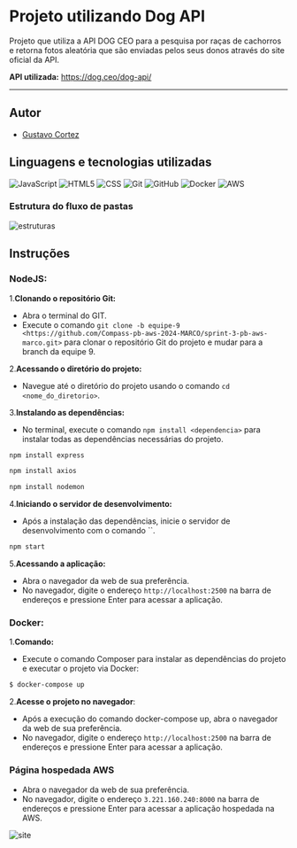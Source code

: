 # Projeto utilizando Dog API

Projeto que utiliza a API DOG CEO para a pesquisa por raças de cachorros e retorna fotos aleatória que são enviadas pelos seus donos através do site oficial da API.

**API utilizada:** https://dog.ceo/dog-api/

***

## Autor
- [Gustavo Cortez](https://github.com/gustavo-cortez)

## Linguagens e tecnologias utilizadas ##

![JavaScript](https://img.shields.io/badge/-JavaScript-333333?style=flat&logo=javascript&logoColor=00599C)
![HTML5](https://img.shields.io/badge/-HTML5-333333?style=flat&logo=HTML5&logoColor=00599C)
![CSS](https://img.shields.io/badge/-CSS-333333?style=flat&logo=CSS3&logoColor=00599C)
![Git](https://img.shields.io/badge/-Git-333333?style=flat&logo=git&logoColor=00599C)
![GitHub](https://img.shields.io/badge/-GitHub-333333?style=flat&logo=github&logoColor=00599C)
![Docker](https://img.shields.io/badge/-Docker-333333?style=flat&logo=docker&logoColor=00599C)
![AWS](https://img.shields.io/badge/Amazon_AWS-333333?style=flat&logo=amazon-aws&logoColor=00599C)

### Estrutura do fluxo de pastas ###

![estruturas](/imgs/estruturadepastas.png)

## Instruções ##

### NodeJS: ###
1.**Clonando o repositório Git:**
   - Abra o terminal do GIT.
   - Execute o comando `git clone -b equipe-9 <https://github.com/Compass-pb-aws-2024-MARCO/sprint-3-pb-aws-marco.git>` para clonar o repositório Git do projeto e mudar para a branch da equipe 9.

2.**Acessando o diretório do projeto:**
   - Navegue até o diretório do projeto usando o comando `cd <nome_do_diretorio>`.

3.**Instalando as dependências:**
   - No terminal, execute o comando `npm install <dependencia>` para instalar todas as dependências necessárias do projeto.

  ```sh
  npm install express
  ```
  ```sh
  npm install axios
  ```
  ```sh
  npm install nodemon
  ```

4.**Iniciando o servidor de desenvolvimento:**
   - Após a instalação das dependências, inicie o servidor de desenvolvimento com o comando ``.
  ```sh
  npm start
  ```

5.**Acessando a aplicação:**
   - Abra o navegador da web de sua preferência.
   - No navegador, digite o endereço `http://localhost:2500` na barra de endereços e pressione Enter para acessar a aplicação.

### Docker: ###

1.**Comando:** 

- Execute o comando Composer para instalar as dependências do projeto e executar o projeto via Docker:

```sh
$ docker-compose up
```
2.**Acesse o projeto no navegador**:
- Após a execução do comando docker-compose up, abra o navegador da web de sua preferência.
- No navegador, digite o endereço `http://localhost:2500` na barra de endereços e pressione Enter para acessar a aplicação.

### Página hospedada AWS ###

- Abra o navegador da web de sua preferência.
- No navegador, digite o endereço `3.221.160.240:8000` na barra de endereços e pressione Enter para acessar a aplicação hospedada na AWS.

![site](/imgs/imgsite.jpg)
